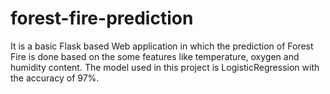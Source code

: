 # forest-fire-prediction
It is a basic Flask based Web application in which the prediction of Forest Fire is done based on the some features like temperature, oxygen and humidity content. The model used in this project is LogisticRegression with the accuracy of 97%.
